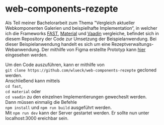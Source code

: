 # web-components-rezepte

Als Teil meiner Bachelorarbeit zum Thema "Vergleich aktueller Webkomponenten Galerien und beispielhafte
Implementation“, in welcher ich die Frameworks [FAST](https://www.fast.design), [Material](https://material.io/) und [Vaadin](https://www.https://vaadin.com/) vergleiche, befindet sich in diesem Repository der Code zur Umsetzung der Beispielanwendung. 
Bei dieser Beispielanwendung handelt es sich um eine Rezeptverwaltungs-Webanwendung. 
Der mithilfe von Figma erstellte Prototyp kann [hier](https://www.figma.com/file/tnYH105UDdyivUP1LLwUyX/Rezepte?node-id=0%3A1) eingesehen werden.

Um den Code auszuführen, kann er mithilfe von <br>
```git clone https://github.com/wlueck/web-components-rezepte``` gecloned werden.<br>
Anschließend kann mittels <br>
```cd fast```, <br>
```cd material``` oder <br>
```cd vaadin``` zu den einzelnen Implementierungen gewecheslt werden. <br>
Dann müssen einmalig die Befehle<br>
```npm install``` und ```npm run build``` ausgeführt werden. <br>
Mit ```npm run dev``` kann der Server gestartet werden. Er sollte nun unter localhost:3000 ereichbar sein. <br>
